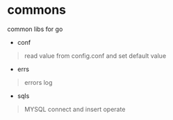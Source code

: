 # commons
common libs for go

* conf 
> read value from config.conf and set default value 
* errs
> errors log 
* sqls
> MYSQL connect and insert operate
